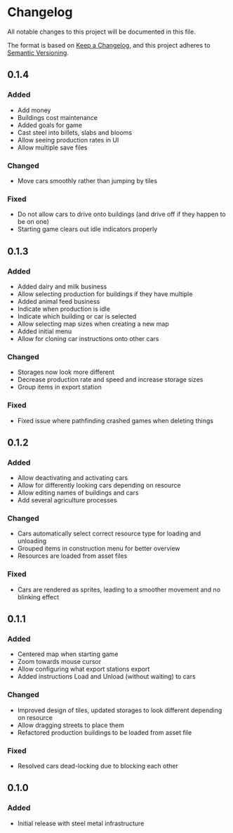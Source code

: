 # Changelog

All notable changes to this project will be documented in this file.

The format is based on [Keep a Changelog](https://keepachangelog.com/en/1.0.0/), and this project adheres to [Semantic Versioning](https://semver.org/spec/v2.0.0.html).

## 0.1.4

### Added

- Add money
- Buildings cost maintenance
- Added goals for game
- Cast steel into billets, slabs and blooms
- Allow seeing production rates in UI
- Allow multiple save files

### Changed

- Move cars smoothly rather than jumping by tiles

### Fixed

- Do not allow cars to drive onto buildings (and drive off if they happen to be on one)
- Starting game clears out idle indicators properly

## 0.1.3

### Added

- Added dairy and milk business
- Allow selecting production for buildings if they have multiple
- Added animal feed business
- Indicate when production is idle
- Indicate which building or car is selected
- Allow selecting map sizes when creating a new map
- Added initial menu
- Allow for cloning car instructions onto other cars

### Changed

- Storages now look more different
- Decrease production rate and speed and increase storage sizes
- Group items in export station

### Fixed

- Fixed issue where pathfinding crashed games when deleting things

## 0.1.2

### Added

- Allow deactivating and activating cars
- Allow for differently looking cars depending on resource
- Allow editing names of buildings and cars
- Add several agriculture processes

### Changed

- Cars automatically select correct resource type for loading and unloading
- Grouped items in construction menu for better overview
- Resources are loaded from asset files

### Fixed

- Cars are rendered as sprites, leading to a smoother movement and no blinking effect

## 0.1.1

### Added

- Centered map when starting game
- Zoom towards mouse cursor
- Allow configuring what export stations export
- Added instructions Load and Unload (without waiting) to cars

### Changed

- Improved design of tiles, updated storages to look different depending on resource
- Allow dragging streets to place them
- Refactored production buildings to be loaded from asset file

### Fixed

- Resolved cars dead-locking due to blocking each other

## 0.1.0

### Added

- Initial release with steel metal infrastructure

